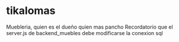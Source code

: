 # tikalomas
 Muebleria, quien es el dueño quien mas pancho
Recordatorio que el server.js de backend_muebles debe modificarse la conexion sql


